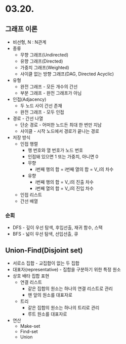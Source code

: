 # 03.20.

## 그래프 이론

- 비선형, N : N관계
- 종류
    - 무향 그래프(Undirected)
    - 유향 그래프(Directed)
    - 가중치 그래프(Weighted)
    - 사이클 없는 방향 그래프(DAG, Directed Acyclic)
- 유형
    - 완전 그래프 - 모든 개수의 간선
    - 부분 그래프 - 완전 그래프가 아님
- 인접(Adjacency)
    - 두 노드 사이 간선 존재
    - 완전 그래프 - 모두 인접
- 경로 - 간선 나열
    - 단순 경로 - 어떠한 노드든 최대 한 번만 지남
    - 사이클 - 시작 노드에서 경로가 끝나는 경로
- 저장 방식
    - 인접 행렬
        - 행 번호와 열 번호가 노드 번호
        - 인접돼 있으면 1 또는 가중치, 아니면 0
        - 무향
            - i번째 행의 합 = i번째 열의 합 = V_i의 차수
        - 유향
            - i번째 행의 합 = V_i의 진출 차수
            - i번째 열의 합 = V_i의 진입 차수
    - 인접 리스트
    - 간선 배열
    

### 순회

- DFS - 깊이 우선 탐색, 후입선출, 재귀 함수, 스택
- BFS - 넓이 우선 탐색, 선입선출, 큐

## Union-Find(Disjoint set)

- 서로소 집합 - 교집합이 없는 두 집합
- 대표자(representative) - 집합을 구분하기 위한 특정 원소
- 상호 배타 집합 표현
    - 연결 리스트
        - 같은 집합의 원소는 하나의 연결 리스트로 관리
        - 맨 앞의 원소를 대표자로
    - 트리
        - 같은 집합의 원소는 하나의 트리로 관리
        - 루트 원소를 대표자로
- 연산
    - Make-set
    - Find-set
    - Union
